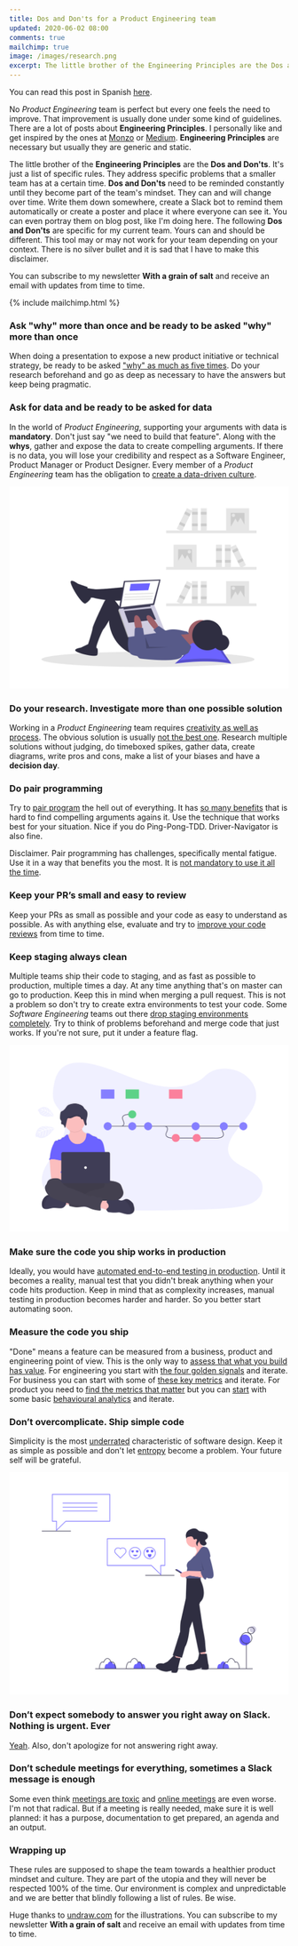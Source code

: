 ```yaml
---
title: Dos and Don'ts for a Product Engineering team
updated: 2020-06-02 08:00
comments: true
mailchimp: true
image: /images/research.png
excerpt: The little brother of the Engineering Principles are the Dos and Don'ts. It's just a list of rules to evolve your team's mindset.
---
```


You can read this post in Spanish [here](/es/dos-and-donts).

No _Product Engineering_ team is perfect but every one feels the need to improve. That improvement is usually done under some kind of guidelines. There are a lot of posts about **Engineering Principles**. I personally like and get inspired by the ones at [Monzo](https://monzo.com/blog/2018/06/29/engineering-principles) or [Medium](https://medium.engineering/engineering-values-7143c0db0bd6). **Engineering Principles** are necessary but usually they are generic and static.

The little brother of the **Engineering Principles** are the **Dos and Don'ts**. It's just a list of specific rules. They address specific problems that a smaller team has at a certain time. **Dos and Don'ts** need to be reminded constantly until they become part of the team's mindset. They can and will change over time. Write them down somewhere, create a Slack bot to remind them automatically or create a poster and place it where everyone can see it. You can even portray them on blog post, like I'm doing here. The following **Dos and Don'ts** are specific for my current team. Yours can and should be different. This tool may or may not work for your team depending on your context. There is no silver bullet and it is sad that I have to make this disclaimer.

You can subscribe to my newsletter **With a grain of salt** and receive an email with updates from time to time.

{% include mailchimp.html %}

### Ask "why" more than once and be ready to be asked "why" more than once

When doing a presentation to expose a new product initiative or technical strategy, be ready to be asked ["why" as much as five times](https://www.youtube.com/watch?v=FJ0eWm5PxkU). Do your research beforehand and go as deep as necessary to have the answers but keep being pragmatic.

### Ask for data and be ready to be asked for data

In the world of _Product Engineering_, supporting your arguments with data is **mandatory**. Don't just say "we need to build that feature". Along with the **whys**, gather and expose the data to create compelling arguments. If there is no data, you will lose your credibility and respect as a Software Engineer, Product Manager or Product Designer. Every member of a _Product Engineering_ team has the obligation to [create a data-driven culture](https://aws.amazon.com/blogs/enterprise-strategy/how-to-create-a-data-driven-culture/).

![](/images/research.png)

### Do your research. Investigate more than one possible solution

Working in a _Product Engineering_ team requires [creativity as well as process](https://uxdesign.cc/what-can-pablo-picasso-teach-us-about-product-strategy-586664e128f1). The obvious solution is usually [not the best one](https://www.youtube.com/watch?v=M68ndaZSKa8). Research multiple solutions without judging, do timeboxed spikes, gather data, create diagrams, write pros and cons, make a list of your biases and have a **decision day**.

### Do pair programming

Try to [pair program](https://www.youtube.com/watch?v=k3cJjZiZ-cw) the hell out of everything. It has [so many benefits](https://martinfowler.com/articles/on-pair-programming.html) that is hard to find compelling arguments agains it. Use the technique that works best for your situation. Nice if you do Ping-Pong-TDD. Driver-Navigator is also fine.

Disclaimer. Pair programming has challenges, specifically mental fatigue. Use it in a way that benefits you the most. It is [not mandatory to use it all the time](https://twitter.com/dhh/status/1016398757674577920).

### Keep your PR’s small and easy to review

Keep your PRs as small as possible and your code as easy to understand as possible. As with anything else, evaluate and try to [improve your code reviews](/improve-code-reviews) from time to time.

### Keep staging always clean

Multiple teams ship their code to staging, and as fast as possible to production, multiple times a day. At any time anything that's on master can go to production. Keep this in mind when merging a pull request. This is not a problem so don't try to create extra environments to test your code. Some _Software Engineering_ teams out there [drop staging environments completely](https://launchdarkly.com/blog/staging-servers-are-dead-long-live-a-staging-server/). Try to think of problems beforehand and merge code that just works. If you're not sure, put it under a feature flag.

![](/images/version_control.png)

### Make sure the code you ship works in production

Ideally, you would have [automated end-to-end testing in production](https://medium.com/@copyconstruct/testing-in-production-the-safe-way-18ca102d0ef1). Until it becomes a reality, manual test that you didn't break anything when your code hits production. Keep in mind that as complexity increases, manual testing in production becomes harder and harder. So you better start automating soon.

### Measure the code you ship

"Done" means a feature can be measured from a business, product and engineering point of view. This is the only way to [assess that what you build has value](/focus-on-value). For engineering you start with [the four golden signals](https://landing.google.com/sre/sre-book/chapters/monitoring-distributed-systems/#xref_monitoring_golden-signals) and iterate. For business you can start with some of [these key metrics](https://www.ycombinator.com/resources/key-metrics) and iterate. For product you need to [find the metrics that matter](https://www.intercom.com/blog/finding-the-metrics-that-matter-for-your-product/) but you can [start](https://amplitude.com/blog/2016/06/14/10-steps-behavioral-analytics) with some basic [behavioural analytics](https://mixpanel.com/blog/2018/08/01/behavioral-analytics-guide/) and iterate.

### Don’t overcomplicate. Ship simple code

Simplicity is the most [underrated](https://blog.pragmaticengineer.com/software-architecture-is-overrated/) characteristic of software design. Keep it as simple as possible and don't let [entropy](https://www.youtube.com/watch?v=kfffy12uQ7g) become a problem. Your future self will be grateful.

![](/images/online_chat.png)

### Don’t expect somebody to answer you right away on Slack. Nothing is urgent. Ever

[Yeah](https://basecamp.com/guides/group-chat-problems). Also, don't apologize for not answering right away.

### Don’t schedule meetings for everything, sometimes a Slack message is enough

Some even think [meetings are toxic](https://twitter.com/dhh/status/1242935396356354048?s=20) and [online meetings](https://www.youtube.com/watch?v=JMOOG7rWTPg) are even worse. I'm not that radical. But if a meeting is really needed, make sure it is well planned: it has a purpose, documentation to get prepared, an agenda and an output.

### Wrapping up

These rules are supposed to shape the team towards a healthier product mindset and culture. They are part of the utopia and they will never be respected 100% of the time. Our environment is complex and unpredictable and we are better that blindly following a list of rules. Be wise.

Huge thanks to [undraw.com](https://undraw.co) for the illustrations. You can subscribe to my newsletter **With a grain of salt** and receive an email with updates from time to time.

